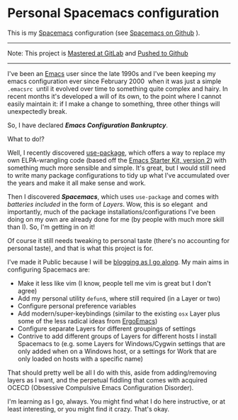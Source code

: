 Personal Spacemacs configuration
====

This is my [Spacemacs](http://spacemacs.org) configuration (see [Spacemacs on Github](https://github.com/syl20bnr/spacemacs)
).

---

Note:  This project is [Mastered at GitLab](https://gitlab.com/milohax/dotspacemacs) and [Pushed to Github](https://github.com/sinewalker/dotspacemacs)

---

I've been an [Emacs](https://www.gnu.org/software/emacs/) user since the late 1990s and I've been keeping my emacs configuration ever since February 2000 ­ when it was just a simple `.emacsrc` ­ until it evolved over time to something quite complex and hairy. In recent months it's developed a will of its own, to the point where I cannot easily maintain it: if I make a change to something, three other things will unexpectedly break.

So, I have declared ***Emacs Configuration Bankruptcy***.

What to do!?

Well, I recently discovered [use-package](https://github.com/jwiegley/use-package), which offers a way to replace my own ELPA-wrangling code (based off the [Emacs Starter Kit, version 2](https://github.com/technomancy/emacs-starter-kit/tree/v2)) with something much more sensible and simple.  It's great, but I would still need to write many package configurations to tidy up what I've accumulated over the years and make it all make sense and work.

Then I discovered ***Spacemacs***, which uses `use-package` and comes with *batteries included* in the form of *Layers*. Wow, this is so elegant ­ and importantly, much of the package installations/configurations I've been doing on my own are already done for me (by people with much more skill than I). So, I'm getting in on it!

Of course it still needs tweaking to personal taste (there's no accounting for personal taste), and that is what this project is for.

I've made it Public because I will be [blogging as I go along](http://milosophical.me/tags/spacemacs.html). My main aims in configuring Spacemacs are:

* Make it less like vim (I know, people tell me vim is great but I don't agree)
* Add my personal utility `defun`s, where still required (in a Layer or two)
* Configure personal preference variables
* Add modern/super-keybindings (similar to the existing `osx` Layer plus
some of the less radical ideas from [ErgoEmacs](http://ergoemacs.org/))
* Configure separate Layers for different groupings of settings
* Contrive to add different groups of Layers for different hosts I install Spacemacs to (e.g. some Layers for Windows/Cygwin settings that are only added when on a Windows host, or a settings for Work that are only loaded on hosts with a specific name)

That should pretty well be all I do with this, aside from adding/removing layers as I want, and the perpetual fiddling that comes with acquired OCECD (Obsessive Compulsive Emacs Configuration Disorder).

I'm learning as I go, always. You might find what I do here instructive, or at least interesting, or you might find it crazy. That's okay.
